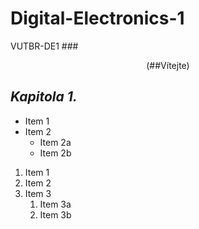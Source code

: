 # Digital-Electronics-1
VUTBR-DE1
###<div align="center"> (##Vítejte) </div>

## *Kapitola 1.*
* Item 1
* Item 2
  * Item 2a
  * Item 2b
  
1. Item 1
1. Item 2
1. Item 3
   1. Item 3a
   1. Item 3b
